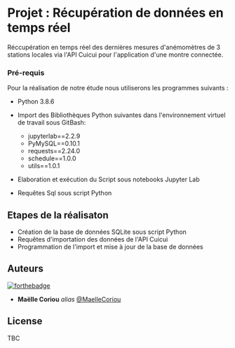 # Projet : Récupération de données en temps réel

Réccupération en temps réel des dernières mesures d'anémomètres de 3 stations locales via l'API Cuicui pour l'application d'une montre connectée.


### Pré-requis

Pour la réalisation de notre étude nous utiliserons les programmes suivants :

   - Python 3.8.6
   - Import des Bibliothèques Python suivantes dans l'environnement virtuel de travail sous GitBash:    
        - jupyterlab==2.2.9
        - PyMySQL==0.10.1
        - requests==2.24.0
        - schedule==1.0.0
        - utils==1.0.1
        
   - Elaboration et exécution du Script sous notebooks Jupyter Lab
   - Requêtes Sql sous script Python


## Etapes de la réalisaton

   - Création de la base de données SQLite sous script Python 
   - Requêtes d'importation des données de l'API Cuicui
   - Programmation de l'import et mise à jour de la base de données


## Auteurs
[![forthebadge](http://forthebadge.com/images/badges/built-with-love.svg)](http://forthebadge.com)

* **Maëlle Coriou** _alias_ [@MaelleCoriou](https://github.com/MaelleCoriou)


## License

TBC 


